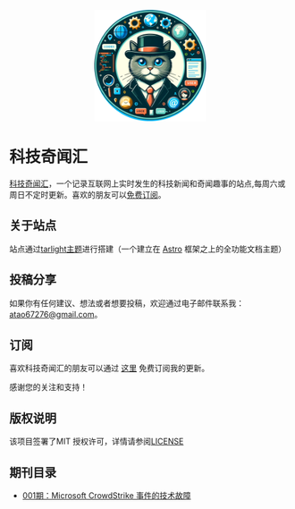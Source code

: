 <p align="center">
<img width="200" src="https://raw.githubusercontent.com/binarycoder777/binarycoder777.github.io/main/public/favicon.ico">
</p>

# 科技奇闻汇



[科技奇闻汇](https://binarycoder777.github.io/zh-cn/)，一个记录互联网上实时发生的科技新闻和奇闻趣事的站点,每周六或周日不定时更新。喜欢的朋友可以[免费订阅]( http://localhost:4321/rss.xml)。

## 关于站点

站点通过[tarlight主题](https://starlight.astro.build/getting-started/)进行搭建（一个建立在 [Astro](https://astro.build/) 框架之上的全功能文档主题）

## 投稿分享

如果你有任何建议、想法或者想要投稿，欢迎通过电子邮件联系我：atao67276@gmail.com。

## 订阅

喜欢科技奇闻汇的朋友可以通过 [这里](http://localhost:4321/rss.xml) 免费订阅我的更新。

感谢您的关注和支持！

## 版权说明

该项目签署了MIT 授权许可，详情请参阅[LICENSE]()

## 期刊目录

- [001期：Microsoft CrowdStrike 事件的技术故障](https://binarycoder777.github.io/zh-cn/2024%E5%B9%B4/7%E6%9C%88/001%E6%9C%9F/)
